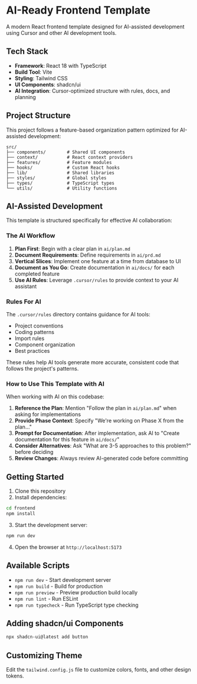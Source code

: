 # AI-Ready Frontend Template

A modern React frontend template designed for AI-assisted development using Cursor and other AI development tools.

## Tech Stack

- **Framework**: React 18 with TypeScript
- **Build Tool**: Vite
- **Styling**: Tailwind CSS
- **UI Components**: shadcn/ui
- **AI Integration**: Cursor-optimized structure with rules, docs, and planning

## Project Structure

This project follows a feature-based organization pattern optimized for AI-assisted development:

```
src/
├── components/        # Shared UI components
├── context/           # React context providers
├── features/          # Feature modules
├── hooks/             # Custom React hooks
├── lib/               # Shared libraries
├── styles/            # Global styles
├── types/             # TypeScript types
└── utils/             # Utility functions
```

## AI-Assisted Development

This template is structured specifically for effective AI collaboration:

### The AI Workflow

1. **Plan First**: Begin with a clear plan in `ai/plan.md`
2. **Document Requirements**: Define requirements in `ai/prd.md`
3. **Vertical Slices**: Implement one feature at a time from database to UI
4. **Document as You Go**: Create documentation in `ai/docs/` for each completed feature
5. **Use AI Rules**: Leverage `.cursor/rules` to provide context to your AI assistant

### Rules For AI

The `.cursor/rules` directory contains guidance for AI tools:

- Project conventions
- Coding patterns
- Import rules
- Component organization
- Best practices

These rules help AI tools generate more accurate, consistent code that follows the project's patterns.

### How to Use This Template with AI

When working with AI on this codebase:

1. **Reference the Plan**: Mention "Follow the plan in `ai/plan.md`" when asking for implementations
2. **Provide Phase Context**: Specify "We're working on Phase X from the plan..."
3. **Prompt for Documentation**: After implementation, ask AI to "Create documentation for this feature in `ai/docs/`"
4. **Consider Alternatives**: Ask "What are 3-5 approaches to this problem?" before deciding
5. **Review Changes**: Always review AI-generated code before committing

## Getting Started

1. Clone this repository
2. Install dependencies:

```bash
cd frontend
npm install
```

3. Start the development server:

```bash
npm run dev
```

4. Open the browser at `http://localhost:5173`

## Available Scripts

- `npm run dev` - Start development server
- `npm run build` - Build for production
- `npm run preview` - Preview production build locally
- `npm run lint` - Run ESLint
- `npm run typecheck` - Run TypeScript type checking

## Adding shadcn/ui Components

```bash
npx shadcn-ui@latest add button
```

## Customizing Theme

Edit the `tailwind.config.js` file to customize colors, fonts, and other design tokens.